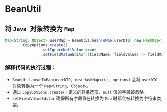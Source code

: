 # BeanUtil

## 将 `Java `对象转换为 `Map`

```java
Map<String, Object> userMap = BeanUtil.beanToMap(userDTO, new HashMap<>(),
        CopyOptions.create()
                .setIgnoreNullValue(true)
                .setFieldValueEditor((fieldName, fieldValue) -> fieldValue.toString()));
```

### 解释代码的执行过程：

- `BeanUtil.beanToMap(userDTO, new HashMap<>(), options)` 会将 `userDTO` 对象转换为一个 `Map<String, Object>`。
- 通过 `CopyOptions.create()` 定义的转换选项，`null` 值的字段被忽略。
- `setFieldValueEditor` 确保所有字段值在转换为 `Map` 时都会被转换为字符串类型。